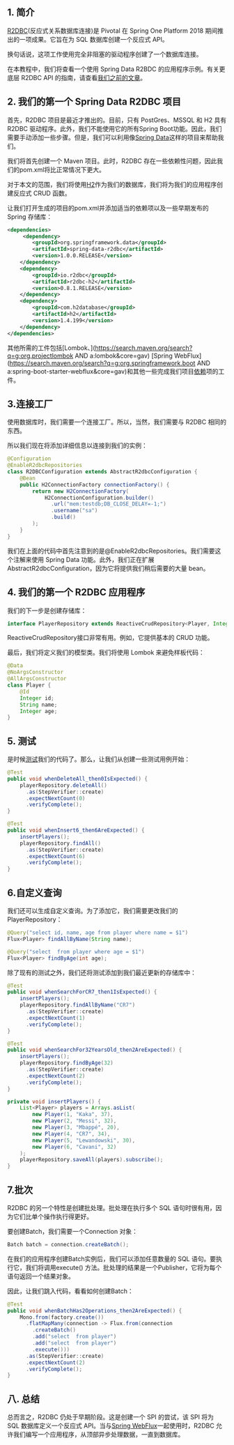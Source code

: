 ## 1. 简介

[R2DBC](https://r2dbc.io/)(反应式关系数据库连接)是 Pivotal 在 Spring One Platform 2018 期间推出的一项成果。它旨在为 SQL 数据库创建一个反应式 API。

换句话说，这项工作使用完全非阻塞的驱动程序创建了一个数据库连接。

在本教程中，我们将查看一个使用 Spring Data R2BDC 的应用程序示例。有关更底层 R2DBC API 的指南，请查看[我们之前的文章](https://www.baeldung.com/r2dbc-operations)。

## 2. 我们的第一个 Spring Data R2DBC 项目

首先，R2DBC 项目是最近才推出的。目前，只有 PostGres、MSSQL 和 H2 具有 R2DBC 驱动程序。此外，我们不能使用它的所有Spring Boot功能。因此，我们需要手动添加一些步骤。但是，我们可以利用像[Spring Data](https://www.baeldung.com/spring-data)这样的项目来帮助我们。

我们将首先创建一个 Maven 项目。此时，R2DBC 存在一些依赖性问题，因此我们的pom.xml将比正常情况下更大。

对于本文的范围，我们将使用[H2](https://search.maven.org/search?q=g:com.h2database)作为我们的数据库，我们将为我们的应用程序创建反应式 CRUD 函数。

让我们打开生成的项目的pom.xml并添加适当的依赖项以及一些早期发布的 Spring 存储库：

```xml
<dependencies>
     <dependency>
        <groupId>org.springframework.data</groupId>
        <artifactId>spring-data-r2dbc</artifactId>
        <version>1.0.0.RELEASE</version>
    </dependency>
    <dependency>
        <groupId>io.r2dbc</groupId>
        <artifactId>r2dbc-h2</artifactId>
        <version>0.8.1.RELEASE</version>
    </dependency>
    <dependency>
        <groupId>com.h2database</groupId>
        <artifactId>h2</artifactId>
        <version>1.4.199</version>
    </dependency>
</dependencies>
```

其他所需的工件包括[Lombok、](https://search.maven.org/search?q=g:org.projectlombok AND a:lombok&core=gav) [Spring WebFlux](https://search.maven.org/search?q=g:org.springframework.boot AND a:spring-boot-starter-webflux&core=gav)和其他一些完成我们项目[依赖](https://github.com/rodrigolgraciano/tutorials/blob/master/spring-5-data-reactive/pom.xml)项的工件。

## 3.连接工厂

使用数据库时，我们需要一个连接工厂。所以，当然，我们需要与 R2DBC 相同的东西。

所以我们现在将添加详细信息以连接到我们的实例：

```java
@Configuration
@EnableR2dbcRepositories
class R2DBCConfiguration extends AbstractR2dbcConfiguration {
    @Bean
    public H2ConnectionFactory connectionFactory() {
        return new H2ConnectionFactory(
            H2ConnectionConfiguration.builder()
              .url("mem:testdb;DB_CLOSE_DELAY=-1;")
              .username("sa")
              .build()
        );
    }
}
```

我们在上面的代码中首先注意到的是@EnableR2dbcRepositories。我们需要这个注解来使用 Spring Data 功能。此外，我们正在扩展 AbstractR2dbcConfiguration，因为它将提供我们稍后需要的大量 bean。

## 4. 我们的第一个 R2DBC 应用程序

我们的下一步是创建存储库：

```java
interface PlayerRepository extends ReactiveCrudRepository<Player, Integer> {}
```

ReactiveCrudRepository接口非常有用。例如，它提供基本的 CRUD 功能。

最后，我们将定义我们的模型类。我们将使用 Lombok 来避免样板代码：

```java
@Data
@NoArgsConstructor
@AllArgsConstructor
class Player {
    @Id
    Integer id;
    String name;
    Integer age;
}
```

## 5. 测试

是时候[测试](https://www.baeldung.com/reactive-streams-step-verifier-test-publisher)我们的代码了。那么，让我们从创建一些测试用例开始：

```java
@Test
public void whenDeleteAll_then0IsExpected() {
    playerRepository.deleteAll()
      .as(StepVerifier::create)
      .expectNextCount(0)
      .verifyComplete();
}

@Test
public void whenInsert6_then6AreExpected() {
    insertPlayers();
    playerRepository.findAll()
      .as(StepVerifier::create)
      .expectNextCount(6)
      .verifyComplete();
}
```

## 6.自定义查询

我们还可以生成自定义查询。为了添加它，我们需要更改我们的PlayerRepository：

```java
@Query("select id, name, age from player where name = $1")
Flux<Player> findAllByName(String name);

@Query("select  from player where age = $1")
Flux<Player> findByAge(int age);
```

除了现有的测试之外，我们还将测试添加到我们最近更新的存储库中：

```java
@Test
public void whenSearchForCR7_then1IsExpected() {
    insertPlayers();
    playerRepository.findAllByName("CR7")
      .as(StepVerifier::create)
      .expectNextCount(1)
      .verifyComplete();
}

@Test
public void whenSearchFor32YearsOld_then2AreExpected() {
    insertPlayers();
    playerRepository.findByAge(32)
      .as(StepVerifier::create)
      .expectNextCount(2)
      .verifyComplete();
}

private void insertPlayers() {
    List<Player> players = Arrays.asList(
        new Player(1, "Kaka", 37),
        new Player(2, "Messi", 32),
        new Player(3, "Mbappé", 20),
        new Player(4, "CR7", 34),
        new Player(5, "Lewandowski", 30),
        new Player(6, "Cavani", 32)
    );
    playerRepository.saveAll(players).subscribe();
}

```

## 7.批次

R2DBC 的另一个特性是创建批处理。批处理在执行多个 SQL 语句时很有用，因为它们比单个操作执行得更好。

要创建Batch，我们需要一个Connection 对象：

```java
Batch batch = connection.createBatch();
```

在我们的应用程序创建Batch实例后，我们可以添加任意数量的 SQL 语句。要执行它，我们将调用execute() 方法。批处理的结果是一个Publisher，它将为每个语句返回一个结果对象。

因此，让我们跳入代码，看看如何创建Batch：

```java
@Test
public void whenBatchHas2Operations_then2AreExpected() {
    Mono.from(factory.create())
      .flatMapMany(connection -> Flux.from(connection
        .createBatch()
        .add("select  from player")
        .add("select  from player")
        .execute()))
      .as(StepVerifier::create)
      .expectNextCount(2)
      .verifyComplete();
}
```

## 八. 总结

总而言之，R2DBC 仍处于早期阶段。这是创建一个 SPI 的尝试，该 SPI 将为 SQL 数据库定义一个反应式 API。当与[Spring WebFlux](https://www.baeldung.com/spring-webflux)一起使用时，R2DBC 允许我们编写一个应用程序，从顶部异步处理数据，一直到数据库。